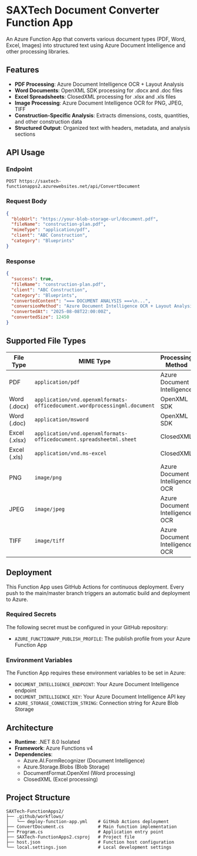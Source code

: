 # SAXTech Document Converter Function App

An Azure Function App that converts various document types (PDF, Word, Excel, Images) into structured text using Azure Document Intelligence and other processing libraries.

## Features

- **PDF Processing**: Azure Document Intelligence OCR + Layout Analysis
- **Word Documents**: OpenXML SDK processing for .docx and .doc files
- **Excel Spreadsheets**: ClosedXML processing for .xlsx and .xls files
- **Image Processing**: Azure Document Intelligence OCR for PNG, JPEG, TIFF
- **Construction-Specific Analysis**: Extracts dimensions, costs, quantities, and other construction data
- **Structured Output**: Organized text with headers, metadata, and analysis sections

## API Usage

### Endpoint
```
POST https://saxtech-functionapps2.azurewebsites.net/api/ConvertDocument
```

### Request Body
```json
{
  "blobUrl": "https://your-blob-storage-url/document.pdf",
  "fileName": "construction-plan.pdf",
  "mimeType": "application/pdf",
  "client": "ABC Construction",
  "category": "Blueprints"
}
```

### Response
```json
{
  "success": true,
  "fileName": "construction-plan.pdf",
  "client": "ABC Construction",
  "category": "Blueprints",
  "convertedContent": "=== DOCUMENT ANALYSIS ===\n...",
  "conversionMethod": "Azure Document Intelligence OCR + Layout Analysis",
  "convertedAt": "2025-08-08T22:00:00Z",
  "convertedSize": 12450
}
```

## Supported File Types

| File Type | MIME Type | Processing Method |
|-----------|-----------|-------------------|
| PDF | `application/pdf` | Azure Document Intelligence |
| Word (.docx) | `application/vnd.openxmlformats-officedocument.wordprocessingml.document` | OpenXML SDK |
| Word (.doc) | `application/msword` | OpenXML SDK |
| Excel (.xlsx) | `application/vnd.openxmlformats-officedocument.spreadsheetml.sheet` | ClosedXML |
| Excel (.xls) | `application/vnd.ms-excel` | ClosedXML |
| PNG | `image/png` | Azure Document Intelligence OCR |
| JPEG | `image/jpeg` | Azure Document Intelligence OCR |
| TIFF | `image/tiff` | Azure Document Intelligence OCR |

## Deployment

This Function App uses GitHub Actions for continuous deployment. Every push to the main/master branch triggers an automatic build and deployment to Azure.

### Required Secrets

The following secret must be configured in your GitHub repository:

- `AZURE_FUNCTIONAPP_PUBLISH_PROFILE`: The publish profile from your Azure Function App

### Environment Variables

The Function App requires these environment variables to be set in Azure:

- `DOCUMENT_INTELLIGENCE_ENDPOINT`: Your Azure Document Intelligence endpoint
- `DOCUMENT_INTELLIGENCE_KEY`: Your Azure Document Intelligence API key
- `AZURE_STORAGE_CONNECTION_STRING`: Connection string for Azure Blob Storage

## Architecture

- **Runtime**: .NET 8.0 Isolated
- **Framework**: Azure Functions v4
- **Dependencies**:
  - Azure.AI.FormRecognizer (Document Intelligence)
  - Azure.Storage.Blobs (Blob Storage)
  - DocumentFormat.OpenXml (Word processing)
  - ClosedXML (Excel processing)

## Project Structure

```
SAXTech-FunctionApps2/
├── .github/workflows/
│   └── deploy-function-app.yml    # GitHub Actions deployment
├── ConvertDocument.cs             # Main function implementation
├── Program.cs                     # Application entry point
├── SAXTech-FunctionApps2.csproj   # Project file
├── host.json                      # Function host configuration
└── local.settings.json            # Local development settings
```
